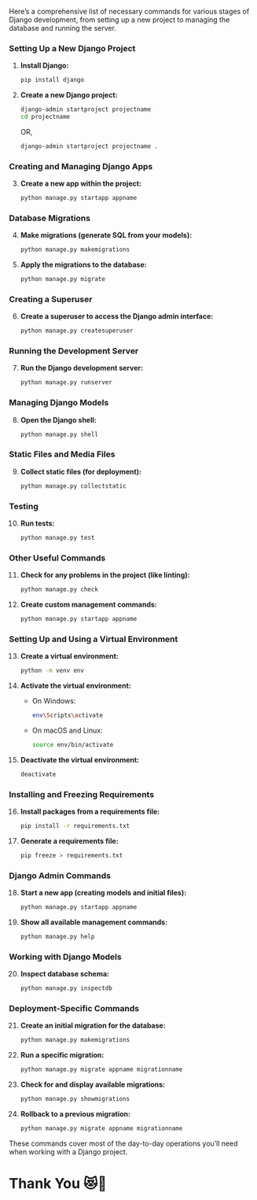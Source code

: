 Here’s a comprehensive list of necessary commands for various stages of Django development, from setting up a new project to managing the database and running the server.

### Setting Up a New Django Project

1. **Install Django:**
   ```bash
   pip install django
   ```

2. **Create a new Django project:**
   ```bash
   django-admin startproject projectname 
   cd projectname
   ```
   OR,
   ```bash
   django-admin startproject projectname .
   ```

### Creating and Managing Django Apps

3. **Create a new app within the project:**
   ```bash
   python manage.py startapp appname
   ```

### Database Migrations

4. **Make migrations (generate SQL from your models):**
   ```bash
   python manage.py makemigrations
   ```

5. **Apply the migrations to the database:**
   ```bash
   python manage.py migrate
   ```

### Creating a Superuser

6. **Create a superuser to access the Django admin interface:**
   ```bash
   python manage.py createsuperuser
   ```

### Running the Development Server

7. **Run the Django development server:**
   ```bash
   python manage.py runserver
   ```

### Managing Django Models

8. **Open the Django shell:**
   ```bash
   python manage.py shell
   ```

### Static Files and Media Files

9. **Collect static files (for deployment):**
   ```bash
   python manage.py collectstatic
   ```

### Testing

10. **Run tests:**
    ```bash
    python manage.py test
    ```

### Other Useful Commands

11. **Check for any problems in the project (like linting):**
    ```bash
    python manage.py check
    ```

12. **Create custom management commands:**
    ```bash
    python manage.py startapp appname
    ```

### Setting Up and Using a Virtual Environment

13. **Create a virtual environment:**
    ```bash
    python -m venv env
    ```

14. **Activate the virtual environment:**
    - On Windows:
      ```bash
      env\Scripts\activate
      ```
    - On macOS and Linux:
      ```bash
      source env/bin/activate
      ```

15. **Deactivate the virtual environment:**
    ```bash
    deactivate
    ```

### Installing and Freezing Requirements

16. **Install packages from a requirements file:**
    ```bash
    pip install -r requirements.txt
    ```

17. **Generate a requirements file:**
    ```bash
    pip freeze > requirements.txt
    ```

### Django Admin Commands

18. **Start a new app (creating models and initial files):**
    ```bash
    python manage.py startapp appname
    ```

19. **Show all available management commands:**
    ```bash
    python manage.py help
    ```

### Working with Django Models

20. **Inspect database schema:**
    ```bash
    python manage.py inspectdb
    ```

### Deployment-Specific Commands

21. **Create an initial migration for the database:**
    ```bash
    python manage.py makemigrations
    ```

22. **Run a specific migration:**
    ```bash
    python manage.py migrate appname migrationname
    ```

23. **Check for and display available migrations:**
    ```bash
    python manage.py showmigrations
    ```

24. **Rollback to a previous migration:**
    ```bash
    python manage.py migrate appname migrationname
    ```

These commands cover most of the day-to-day operations you’ll need when working with a Django project.

# Thank You 😻🩷
